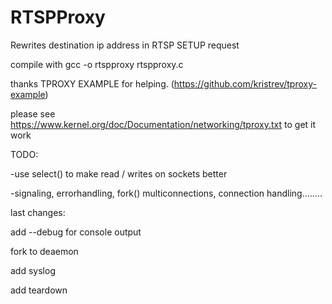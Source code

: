 # RTSPProxy
Rewrites destination ip address in RTSP SETUP request

compile with gcc -o rtspproxy rtspproxy.c

thanks TPROXY EXAMPLE for helping. (https://github.com/kristrev/tproxy-example)

please see https://www.kernel.org/doc/Documentation/networking/tproxy.txt to get it work

TODO:

-use select() to make read / writes on sockets better

-signaling, errorhandling, fork() multiconnections, connection handling........

last changes:

add --debug for console output

fork to deaemon

add syslog

add teardown

